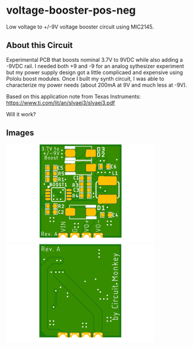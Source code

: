 # voltage-booster-pos-neg
Low voltage to +/-9V voltage booster circuit using MIC2145.


## About this Circuit
Experimental PCB that boosts nominal 3.7V to 9VDC while also adding
a -9VDC rail.  I needed both +9 and -9 for an analog sythesizer experiment
but my power supply design got a little complicaed and expensive using
Pololu boost modules.  Once I built my synth circuit, I was able to characterize
my power needs (about 200mA at 9V and much less at -9V).

Based on this application note from Texas Instruments:
https://www.ti.com/lit/an/slvaej3/slvaej3.pdf

Will it work?

## Images
<img src="Documents/images/voltage-booster-mic2145-pcb-top.png" width="400"><img src="Documents/images/voltage-booster-mic2145-pcb-bottom.png" width="400">
